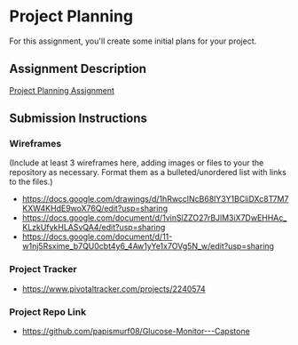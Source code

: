 # Project Planning
For this assignment, you'll create some initial plans for your project.

## Assignment Description
[Project Planning Assignment](https://education.launchcode.org/liftoff/assignments/planning/)

## Submission Instructions

### Wireframes

(Include at least 3 wireframes here, adding images or files to your the repository as necessary. Format them as a bulleted/unordered list with links to the files.)
- https://docs.google.com/drawings/d/1hRwcclNcB68lY3Y1BCliDXc8T7M7KXW4KHdE9woX76Q/edit?usp=sharing
- https://docs.google.com/document/d/1vinSlZZO27rBJlM3iX7DwEHHAc_KLzkUfykHLASvQA4/edit?usp=sharing
- https://docs.google.com/document/d/11-w1nj5Rsxime_b7QU0cbt4y6_4Aw1yYe1x7OVg5N_w/edit?usp=sharing

### Project Tracker

- https://www.pivotaltracker.com/projects/2240574

### Project Repo Link

- https://github.com/papismurf08/Glucose-Monitor---Capstone
